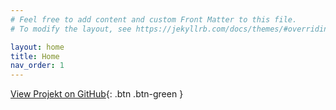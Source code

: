```yaml
---
# Feel free to add content and custom Front Matter to this file.
# To modify the layout, see https://jekyllrb.com/docs/themes/#overriding-theme-defaults

layout: home
title: Home
nav_order: 1
---
```


[View Projekt on GitHub](https://github.com/code-openness){: .btn .btn-green }

